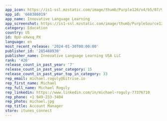 ```yaml
---
app_icon: https://is1-ssl.mzstatic.com/image/thumb/Purple126/v4/b5/07/92/b5079248-a58b-8df8-c039-7a454a1b0634/AppIcon-0-1x_U007emarketing-0-9-0-85-220-0.png/1024x1024bb.png
app_id: '668386019'
app_name: Innovative Language Learning
app_screenshot: https://is1-ssl.mzstatic.com/image/thumb/PurpleSource125/v4/dd/ec/c0/ddecc047-1683-1c81-5e57-8685ff57f324/81110c62-cbac-4ee9-bba3-18fbe7e8e8f6_01_complete-program_1284x2778.png/1284x2778bb.png
category: Education
country: US
id: 0pU-aXwxq_PX
language: en
most_recent_release: '2024-01-30T00:00:00'
publisher_id: '285488930'
publisher_name: Innovative Language Learning USA LLC
rank: '426'
release_count_in_past_year: '7'
release_count_in_past_year_category: 15
release_count_in_past_year_top_in_category: 33
rep_email: michael.roguly@bitrise.io
rep_first_name: Michael
rep_full_name: Michael Roguly
rep_linkedin: https://www.linkedin.com/in/michael-roguly-77376710
rep_phone: +1 949-233-3404
rep_photo: michael.jpg
rep_title: Account Manager
store: itunes_connect
---
```

